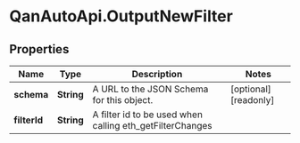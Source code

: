 # QanAutoApi.OutputNewFilter

## Properties

Name | Type | Description | Notes
------------ | ------------- | ------------- | -------------
**schema** | **String** | A URL to the JSON Schema for this object. | [optional] [readonly] 
**filterId** | **String** | A filter id to be used when calling eth_getFilterChanges | 


